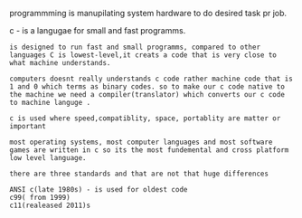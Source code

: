 programmming is manupilating system hardware to do desired task pr job.

c - is a langugae for small and fast programms.

    is designed to run fast and small programms, compared to other languages C is lowest-level,it creats a code that is very close to what machine understands.

    computers doesnt really understands c code rather machine code that is 1 and 0 which terms as binary codes. so to make our c code native to the machine we need a compiler(translator) which converts our c code to machine languge .

    c is used where speed,compatiblity, space, portablity are matter or important

    most operating systems, most computer languages and most software games are written in c so its the most fundemental and cross platform low level language.

    there are three standards and that are not that huge differences

    ANSI c(late 1980s) - is used for oldest code
    c99( from 1999)
    c11(realeased 2011)s